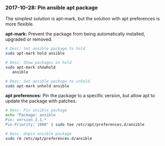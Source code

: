 ### 2017-10-28: Pin ansible apt package

The simplest solution is apt-mark, but the solution with apt preferences is more flexible.

**apt-mark:** Prevent the package from being automatically installed, upgraded or removed.

```bash
# Desc: Set ansible package to hold
sudo apt-mark hold ansible

# Desc: Show packages on hold
sudo apt-mark showhold
   ansible

# Desc: Set ansible package to unhold
sudo apt-mark unhold ansible
```

**apt preferences:** Pin the package to a specific version, but allow apt to update the package  with patches.

```bash
# Desc: Pin ansible package
echo "Package: ansible
Pin: version 2.1.*
Pin-Priority: 1000" | sudo tee /etc/apt/preferences.d/ansible

# Desc: Unpin ansible package
sudo rm /etc/apt/preferences.d/ansible
```
